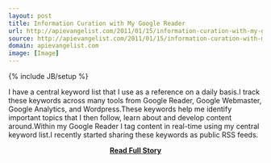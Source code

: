 ```yaml
---
layout: post
title: Information Curation with My Google Reader
url: http://apievangelist.com/2011/01/15/information-curation-with-my-google-reader/
source: http://apievangelist.com/2011/01/15/information-curation-with-my-google-reader/
domain: apievangelist.com
image: [Image]
---
```

{% include JB/setup %}<p>I have a central keyword list that I use as a reference on a daily basis.I track these keywords across many tools from Google Reader, Google Webmaster, Google Analytics, and Wordpress.These keywords help me identify important topics that I then follow, learn about and develop content around.Within my Google Reader I tag content in real-time using my central keyword list.I recently started sharing these keywords as public RSS feeds.</p>
<center><p><a href="http://apievangelist.com/2011/01/15/information-curation-with-my-google-reader/" style='padding:25px; font-sze:18px; font-weight: bold;'>Read Full Story</a></p></center>
